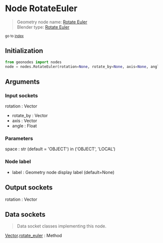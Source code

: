 
# Node RotateEuler

> Geometry node name: [Rotate Euler](https://docs.blender.org/manual/en/latest/modeling/geometry_nodes/material/rotate_euler.html)<br>
  Blender type: [Rotate Euler](https://docs.blender.org/api/current/bpy.types.FunctionNodeRotateEuler.html)
  
<sub>go to [index](/docs/index.md)</sub>

## Initialization

```python
from geonodes import nodes
node = nodes.RotateEuler(rotation=None, rotate_by=None, axis=None, angle=None, space='OBJECT', label=None)
```



## Arguments


### Input sockets

rotation : Vector
- rotate_by : Vector
- axis : Vector
- angle : Float

### Parameters

space : str (default = 'OBJECT') in ('OBJECT', 'LOCAL')

### Node label

- label : Geometry node display label (default=None)

## Output sockets

rotation : Vector

## Data sockets

> Data socket classes implementing this node.
  
[Vector](/docs/sockets/Vector.md).[rotate_euler](/docs/sockets/Vector.md#rotate_euler) : Method

